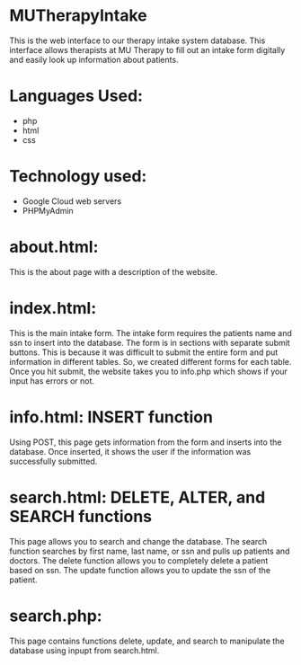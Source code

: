 # MUTherapyIntake
This is the web interface to our therapy intake system database. This interface allows therapists at MU Therapy to fill out an intake form digitally and easily look up information about patients.

# Languages Used:
- php
- html
- css

# Technology used:
- Google Cloud web servers
- PHPMyAdmin

# about.html:
This is the about page with a description of the website.

# index.html:
This is the main intake form. The intake form requires the patients name and ssn to insert into the database. The form is in sections with separate submit buttons. This is because it was difficult to submit the entire form and put information in different tables. So, we created different forms for each table. Once you hit submit, the website takes you to info.php which shows if your input has errors or not.

# info.html: INSERT function
Using POST, this page gets information from the form and inserts into the database. Once inserted, it shows the user if the information was successfully submitted.

# search.html: DELETE, ALTER, and SEARCH functions
This page allows you to search and change the database. The search function searches by first name, last name, or ssn and pulls up patients and doctors. The delete function allows you to completely delete a patient based on ssn. The update function allows you to update the ssn of the patient.

# search.php:
This page contains functions delete, update, and search to manipulate the database using inpupt from search.html.



